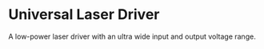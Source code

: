 # Universal Laser Driver
A low-power laser driver with an ultra wide input and output voltage range.
